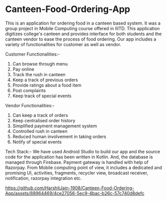 # Canteen-Food-Ordering-App
This is an application for ordering food in a canteen based system. It was a group project in Mobile Computing 
course offered in IIITD. This application digitizes college's canteen and provides interface for both students and 
the canteen vendor to ease the process of food ordering.
Our app includes a variety of functionalities for customer as well as vendor.

Customer Functionalities:-
1. Can browse through menu
2. Pay online
3. Track the rush in canteen
4. Keep a track of previous orders
5. Provide ratings about a food item
6. Post complaints
7. Keep track of special events

Vendor Functionalities:-
1. Can keep a track of orders
2. Keep centralised order history
3. Simplified payment management system
4. Controlled rush in canteen
5. Reduced human involvement in taking orders 
6. Notify of special events

Tech Stack:-
We have used Android Studio to build our app and the source code for the application has been written in Kotlin.
And, the database is managed through Firebase. Payment gateway is handled with help of Razorpay.
From Mobile computing point of view, it includes a dedicated and promising UI, activities, fragments, recycler view,
broadcast receiver, notification, razorpay integration etc.

https://github.com/HarshitJain-1908/Canteen-Food-Ordering-App/assets/88964469/4ce27056-5ec9-4bac-b26c-57c740d8defc
